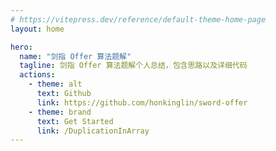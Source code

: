 ```yaml
---
# https://vitepress.dev/reference/default-theme-home-page
layout: home

hero:
  name: "剑指 Offer 算法题解"
  tagline: 剑指 Offer 算法题解个人总结，包含思路以及详细代码
  actions:
    - theme: alt
      text: Github
      link: https://github.com/honkinglin/sword-offer
    - theme: brand
      text: Get Started
      link: /DuplicationInArray
---
```


<Cube />

<script setup>
  import Cube from '../components/Cube.vue';
</script>
